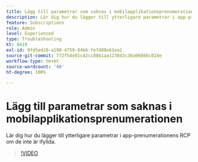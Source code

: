 ```yaml
---
title: Lägg till parametrar som saknas i mobilapplikationsprenumerationen
description: Lär dig hur du lägger till ytterligare parametrar i app-prenumerationens RCP om de inte är ifyllda.
feature: Subscriptions
role: Admin
level: Experienced
type: Troubleshooting
kt: 8419
exl-id: 9fd5ed20-a190-4759-84b6-fe7d08e61ea1
source-git-commit: 772f54e81c42cc88b1aa123843c36a06866c024e
workflow-type: tm+mt
source-wordcount: '46'
ht-degree: 100%

---
```


# Lägg till parametrar som saknas i mobilapplikationsprenumerationen

Lär dig hur du lägger till ytterligare parametrar i app-prenumerationens RCP om de inte är ifyllda.

>[!VIDEO](https://video.tv.adobe.com/v/335950?quality=12)
